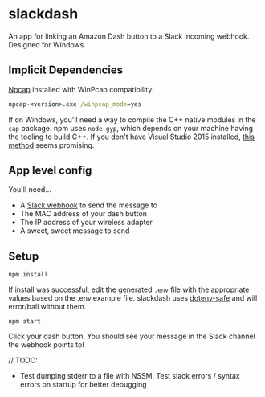 # slackdash
An app for linking an Amazon Dash button to a Slack incoming webhook. Designed for Windows.

## Implicit Dependencies
[Npcap](https://nmap.org/npcap/) installed with WinPcap compatibility:

```cmd
npcap-<version>.exe /winpcap_mode=yes
```

If on Windows, you'll need a way to compile the C++ native modules in the `cap` package. npm uses `node-gyp`, which depends on your machine having the tooling to build C++. If you don't have Visual Studio 2015 installed, [this method](https://github.com/nodejs/node-gyp#option-1) seems promising.

## App level config

You'll need...
- A [Slack webhook](https://api.slack.com/incoming-webhooks) to send the message to
- The MAC address of your dash button
- The IP address of your wireless adapter
- A sweet, sweet message to send

## Setup

`npm install`

If install was successful, edit the generated `.env` file with the appropriate values based on the .env.example file. slackdash uses [dotenv-safe](https://www.npmjs.com/package/dotenv-safe) and will error/bail without them.

`npm start`

Click your dash button. You should see your message in the Slack channel the webhook points to!

// TODO:
 - Test dumping stderr to a file with NSSM. Test slack errors / syntax errors on startup for better debugging
